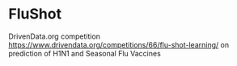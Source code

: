 # FluShot
DrivenData.org competition https://www.drivendata.org/competitions/66/flu-shot-learning/ on prediction of H1N1 and Seasonal Flu Vaccines
